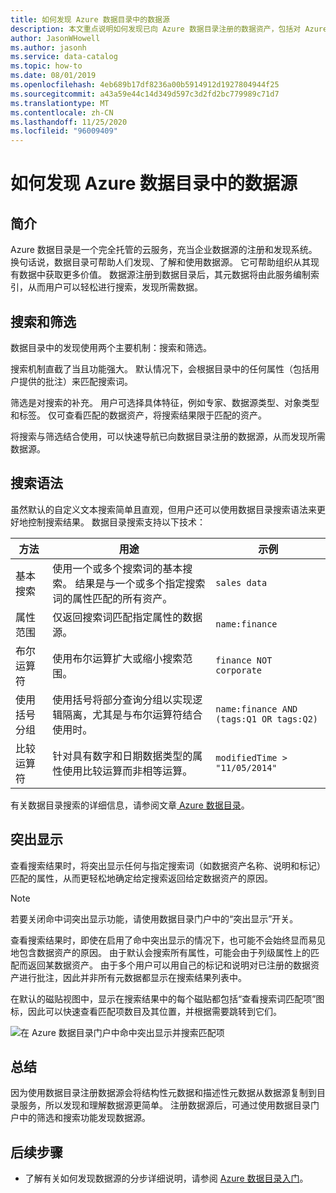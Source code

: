 ```yaml
---
title: 如何发现 Azure 数据目录中的数据源
description: 本文重点说明如何发现已向 Azure 数据目录注册的数据资产，包括对 Azure 数据目录门户中的搜索和筛选以及使用命中词突出显示等功能的介绍。
author: JasonWHowell
ms.author: jasonh
ms.service: data-catalog
ms.topic: how-to
ms.date: 08/01/2019
ms.openlocfilehash: 4eb689b17df8236a00b5914912d1927804944f25
ms.sourcegitcommit: a43a59e44c14d349d597c3d2fd2bc779989c71d7
ms.translationtype: MT
ms.contentlocale: zh-CN
ms.lasthandoff: 11/25/2020
ms.locfileid: "96009409"
---
```

# <a name="how-to-discover-data-sources-in-azure-data-catalog"></a>如何发现 Azure 数据目录中的数据源

## <a name="introduction"></a>简介

Azure 数据目录是一个完全托管的云服务，充当企业数据源的注册和发现系统。 换句话说，数据目录可帮助人们发现、了解和使用数据源。 它可帮助组织从其现有数据中获取更多价值。 数据源注册到数据目录后，其元数据将由此服务编制索引，从而用户可以轻松进行搜索，发现所需数据。

## <a name="searching-and-filtering"></a>搜索和筛选

数据目录中的发现使用两个主要机制：搜索和筛选。

搜索机制直截了当且功能强大。 默认情况下，会根据目录中的任何属性（包括用户提供的批注）来匹配搜索词。

筛选是对搜索的补充。 用户可选择具体特征，例如专家、数据源类型、对象类型和标签。 仅可查看匹配的数据资产，将搜索结果限于匹配的资产。

将搜索与筛选结合使用，可以快速导航已向数据目录注册的数据源，从而发现所需数据源。

## <a name="search-syntax"></a>搜索语法

虽然默认的自定义文本搜索简单且直观，但用户还可以使用数据目录搜索语法来更好地控制搜索结果。 数据目录搜索支持以下技术：

| 方法 | 用途 | 示例 |
| --- | --- | --- |
| 基本搜索 |使用一个或多个搜索词的基本搜索。 结果是与一个或多个指定搜索词的属性匹配的所有资产。 |`sales data` |
| 属性范围 |仅返回搜索词匹配指定属性的数据源。 |`name:finance` |
| 布尔运算符 |使用布尔运算扩大或缩小搜索范围。 |`finance NOT corporate` |
| 使用括号分组 |使用括号将部分查询分组以实现逻辑隔离，尤其是与布尔运算符结合使用时。 |`name:finance AND (tags:Q1 OR tags:Q2)` |
| 比较运算符 |针对具有数字和日期数据类型的属性使用比较运算而非相等运算。 |`modifiedTime > "11/05/2014"` |

有关数据目录搜索的详细信息，请参阅文章[ Azure 数据目录](/rest/api/datacatalog/#search-syntax-reference)。

## <a name="hit-highlighting"></a>突出显示

查看搜索结果时，将突出显示任何与指定搜索词（如数据资产名称、说明和标记）匹配的属性，从而更轻松地确定给定搜索返回给定数据资产的原因。

> [!NOTE]
> 若要关闭命中词突出显示功能，请使用数据目录门户中的“突出显示”开关。

查看搜索结果时，即使在启用了命中突出显示的情况下，也可能不会始终显而易见地包含数据资产的原因。 由于默认会搜索所有属性，可能会由于列级属性上的匹配而返回某数据资产。 由于多个用户可以用自己的标记和说明对已注册的数据资产进行批注，因此并非所有元数据都显示在搜索结果列表中。

在默认的磁贴视图中，显示在搜索结果中的每个磁贴都包括“查看搜索词匹配项”图标，因此可以快速查看匹配项数目及其位置，并根据需要跳转到它们。

 ![在 Azure 数据目录门户中命中突出显示并搜索匹配项](./media/data-catalog-how-to-discover/search-matches.png)

## <a name="summary"></a>总结

因为使用数据目录注册数据源会将结构性元数据和描述性元数据从数据源复制到目录服务，所以发现和理解数据源更简单。 注册数据源后，可通过使用数据目录门户中的筛选和搜索功能发现数据源。

## <a name="next-steps"></a>后续步骤

* 了解有关如何发现数据源的分步详细说明，请参阅 [Azure 数据目录入门](data-catalog-get-started.md)。
